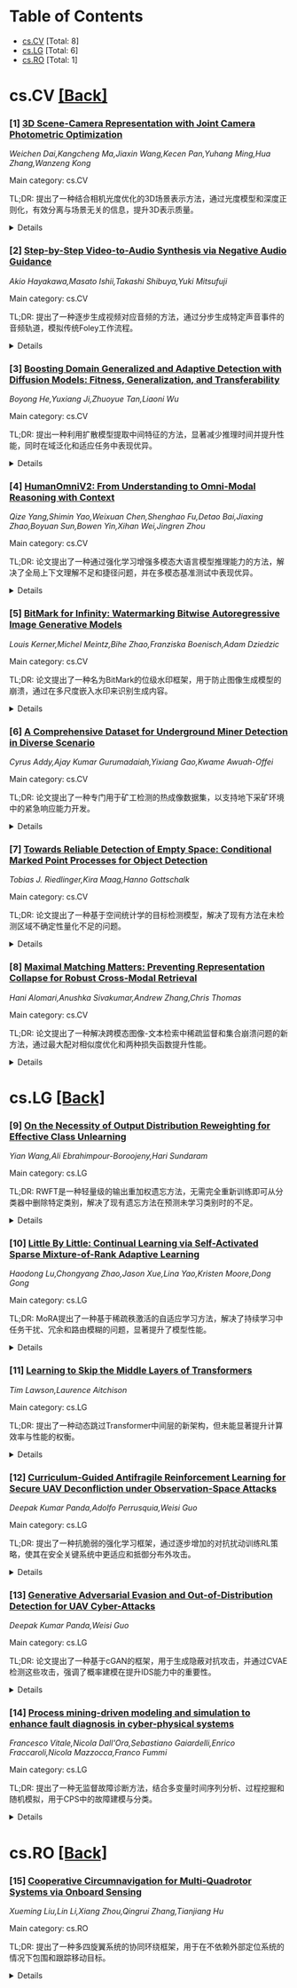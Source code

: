 <div id=toc></div>

# Table of Contents

- [cs.CV](#cs.CV) [Total: 8]
- [cs.LG](#cs.LG) [Total: 6]
- [cs.RO](#cs.RO) [Total: 1]


<div id='cs.CV'></div>

# cs.CV [[Back]](#toc)

### [1] [3D Scene-Camera Representation with Joint Camera Photometric Optimization](https://arxiv.org/abs/2506.20979)
*Weichen Dai,Kangcheng Ma,Jiaxin Wang,Kecen Pan,Yuhang Ming,Hua Zhang,Wanzeng Kong*

Main category: cs.CV

TL;DR: 提出了一种结合相机光度优化的3D场景表示方法，通过光度模型和深度正则化，有效分离与场景无关的信息，提升3D表示质量。


<details>
  <summary>Details</summary>
Motivation: 相机成像中的光度失真会降低图像质量，进而影响3D场景表示的准确性。

Method: 引入内外光度模型，联合优化相机表示参数，并通过深度正则化防止拟合无关信息。

Result: 实验表明，该方法在成像退化条件下（如暗角和污渍）仍能生成高质量的3D场景表示。

Conclusion: 通过联合优化场景辐射场和相机光度模型，显著提升了3D场景表示的鲁棒性和准确性。

Abstract: Representing scenes from multi-view images is a crucial task in computer
vision with extensive applications. However, inherent photometric distortions
in the camera imaging can significantly degrade image quality. Without
accounting for these distortions, the 3D scene representation may inadvertently
incorporate erroneous information unrelated to the scene, diminishing the
quality of the representation. In this paper, we propose a novel 3D
scene-camera representation with joint camera photometric optimization. By
introducing internal and external photometric model, we propose a full
photometric model and corresponding camera representation. Based on
simultaneously optimizing the parameters of the camera representation, the
proposed method effectively separates scene-unrelated information from the 3D
scene representation. Additionally, during the optimization of the photometric
parameters, we introduce a depth regularization to prevent the 3D scene
representation from fitting scene-unrelated information. By incorporating the
camera model as part of the mapping process, the proposed method constructs a
complete map that includes both the scene radiance field and the camera
photometric model. Experimental results demonstrate that the proposed method
can achieve high-quality 3D scene representations, even under conditions of
imaging degradation, such as vignetting and dirt.

</details>


### [2] [Step-by-Step Video-to-Audio Synthesis via Negative Audio Guidance](https://arxiv.org/abs/2506.20995)
*Akio Hayakawa,Masato Ishii,Takashi Shibuya,Yuki Mitsufuji*

Main category: cs.CV

TL;DR: 提出了一种逐步生成视频对应音频的方法，通过分步生成特定声音事件的音频轨道，模拟传统Foley工作流程。


<details>
  <summary>Details</summary>
Motivation: 旨在全面捕捉视频中所有声音事件，提升音频合成的质量。

Method: 采用分步视频到音频合成任务，结合目标文本提示和先前生成的音频轨道，利用预训练模型避免对专用数据集的需求。

Result: 实验表明，该方法能为单个视频生成多个语义不同的音频轨道，合成质量优于现有基线。

Conclusion: 该方法在视频到音频生成中表现出色，为高质量复合音频合成提供了新思路。

Abstract: We propose a novel step-by-step video-to-audio generation method that
sequentially produces individual audio tracks, each corresponding to a specific
sound event in the video. Our approach mirrors traditional Foley workflows,
aiming to capture all sound events induced by a given video comprehensively.
Each generation step is formulated as a guided video-to-audio synthesis task,
conditioned on a target text prompt and previously generated audio tracks. This
design is inspired by the idea of concept negation from prior compositional
generation frameworks. To enable this guided generation, we introduce a
training framework that leverages pre-trained video-to-audio models and
eliminates the need for specialized paired datasets, allowing training on more
accessible data. Experimental results demonstrate that our method generates
multiple semantically distinct audio tracks for a single input video, leading
to higher-quality composite audio synthesis than existing baselines.

</details>


### [3] [Boosting Domain Generalized and Adaptive Detection with Diffusion Models: Fitness, Generalization, and Transferability](https://arxiv.org/abs/2506.21042)
*Boyong He,Yuxiang Ji,Zhuoyue Tan,Liaoni Wu*

Main category: cs.CV

TL;DR: 提出一种利用扩散模型提取中间特征的方法，显著减少推理时间并提升性能，同时在域泛化和适应任务中表现优异。


<details>
  <summary>Details</summary>
Motivation: 解决检测器因训练与测试数据域差异导致的性能下降问题，并探索扩散模型在域泛化和适应任务中的潜力。

Method: 通过单步扩散过程提取中间特征，改进特征收集与融合；构建对象为中心的辅助分支，应用一致性损失对齐分支；在统一框架中通过特征和对象级对齐提升跨域检测性能。

Result: 在3个DA和5个DG基准测试中取得竞争性结果，并在COCO泛化基准测试中表现优异。

Conclusion: 扩散模型在域泛化和适应检测任务中具有优越性，为跨域视觉感知任务提供了有价值的见解。

Abstract: Detectors often suffer from performance drop due to domain gap between
training and testing data. Recent methods explore diffusion models applied to
domain generalization (DG) and adaptation (DA) tasks, but still struggle with
large inference costs and have not yet fully leveraged the capabilities of
diffusion models. We propose to tackle these problems by extracting
intermediate features from a single-step diffusion process, improving feature
collection and fusion to reduce inference time by 75% while enhancing
performance on source domains (i.e., Fitness). Then, we construct an
object-centered auxiliary branch by applying box-masked images with class
prompts to extract robust and domain-invariant features that focus on object.
We also apply consistency loss to align the auxiliary and ordinary branch,
balancing fitness and generalization while preventing overfitting and improving
performance on target domains (i.e., Generalization). Furthermore, within a
unified framework, standard detectors are guided by diffusion detectors through
feature-level and object-level alignment on source domains (for DG) and
unlabeled target domains (for DA), thereby improving cross-domain detection
performance (i.e., Transferability). Our method achieves competitive results on
3 DA benchmarks and 5 DG benchmarks. Additionally, experiments on COCO
generalization benchmark demonstrate that our method maintains significant
advantages and show remarkable efficiency in large domain shifts and low-data
scenarios. Our work shows the superiority of applying diffusion models to
domain generalized and adaptive detection tasks and offers valuable insights
for visual perception tasks across diverse domains. The code is available at
\href{https://github.com/heboyong/Fitness-Generalization-Transferability}{Fitness-Generalization-Transferability}.

</details>


### [4] [HumanOmniV2: From Understanding to Omni-Modal Reasoning with Context](https://arxiv.org/abs/2506.21277)
*Qize Yang,Shimin Yao,Weixuan Chen,Shenghao Fu,Detao Bai,Jiaxing Zhao,Boyuan Sun,Bowen Yin,Xihan Wei,Jingren Zhou*

Main category: cs.CV

TL;DR: 论文提出了一种通过强化学习增强多模态大语言模型推理能力的方法，解决了全局上下文理解不足和捷径问题，并在多模态基准测试中表现优异。


<details>
  <summary>Details</summary>
Motivation: 多模态大语言模型在理解人类意图方面存在不足，尤其是全局上下文理解不足和捷径问题，亟需改进。

Method: 采用强化学习方法，引入上下文奖励、格式奖励、准确性奖励和逻辑奖励，确保模型全面理解多模态信息。

Result: 所提方法在多模态基准测试中表现优于其他开源多模态模型。

Conclusion: 通过强化学习增强多模态推理能力，有效解决了现有模型的不足，提升了性能。

Abstract: With the rapid evolution of multimodal large language models, the capacity to
deeply understand and interpret human intentions has emerged as a critical
capability, which demands detailed and thoughtful reasoning. In recent studies,
Reinforcement Learning (RL) has demonstrated potential in enhancing the
reasoning capabilities of Large Language Models (LLMs). Nonetheless, the
challenges associated with adapting RL to multimodal data and formats remain
largely unaddressed. In this paper, we identify two issues in existing
multimodal reasoning models: insufficient global context understanding and
shortcut problems. Insufficient context understanding can happen when a model
misinterprets multimodal context, resulting in incorrect answers. The shortcut
problem occurs when the model overlooks crucial clues in multimodal inputs,
directly addressing the query without considering the multimodal information.
To tackle these issues, we emphasize the necessity for the model to reason with
a clear understanding of the global context within multimodal inputs. This
global context understanding can effectively prevent the model from overlooking
key multimodal cues and ensure a thorough reasoning process. To ensure the
accurate interpretation of multimodal context information, we implement a
context reward judged by a large language model, alongside format and accuracy
rewards. Additionally, to improve complex reasoning capability, we employ the
LLM to assess the logical reward, determining whether the reasoning process
successfully integrates multimodal information with logical methods. We also
introduce a reasoning omni-modal benchmark, IntentBench, aimed at evaluating
models in understanding complex human intentions and emotions. Our proposed
method demonstrates advanced performance across multiple omni-modal benchmarks
compared to other open-source omni-modal models.

</details>


### [5] [BitMark for Infinity: Watermarking Bitwise Autoregressive Image Generative Models](https://arxiv.org/abs/2506.21209)
*Louis Kerner,Michel Meintz,Bihe Zhao,Franziska Boenisch,Adam Dziedzic*

Main category: cs.CV

TL;DR: 论文提出了一种名为BitMark的位级水印框架，用于防止图像生成模型的崩溃，通过在多尺度嵌入水印来识别生成内容。


<details>
  <summary>Details</summary>
Motivation: 随着文本到图像模型生成的图像在互联网上的广泛传播，这些图像可能被重新用作训练数据，导致模型性能逐渐退化（模型崩溃）。水印技术可以作为一种缓解策略。

Method: BitMark是一种位级水印框架，直接在Infinity模型的图像生成过程中嵌入水印，影响比特流以保持视觉保真度和生成速度，同时对多种去除技术具有鲁棒性。

Result: BitMark不仅能够可靠地检测生成内容，还具有高放射性，即使用水印图像训练其他模型时，新模型的输出也会携带水印。

Conclusion: BitMark为解决图像生成模型的崩溃问题提供了一种有效方法，通过可靠检测生成内容来防止性能退化。

Abstract: State-of-the-art text-to-image models like Infinity generate photorealistic
images at an unprecedented speed. These models operate in a bitwise
autoregressive manner over a discrete set of tokens that is practically
infinite in size. However, their impressive generative power comes with a
growing risk: as their outputs increasingly populate the Internet, they are
likely to be scraped and reused as training data-potentially by the very same
models. This phenomenon has been shown to lead to model collapse, where
repeated training on generated content, especially from the models' own
previous versions, causes a gradual degradation in performance. A promising
mitigation strategy is watermarking, which embeds human-imperceptible yet
detectable signals into generated images-enabling the identification of
generated content. In this work, we introduce BitMark, a robust bitwise
watermarking framework for Infinity. Our method embeds a watermark directly at
the bit level of the token stream across multiple scales (also referred to as
resolutions) during Infinity's image generation process. Our bitwise watermark
subtly influences the bits to preserve visual fidelity and generation speed
while remaining robust against a spectrum of removal techniques. Furthermore,
it exhibits high radioactivity, i.e., when watermarked generated images are
used to train another image generative model, this second model's outputs will
also carry the watermark. The radioactive traces remain detectable even when
only fine-tuning diffusion or image autoregressive models on images watermarked
with our BitMark. Overall, our approach provides a principled step toward
preventing model collapse in image generative models by enabling reliable
detection of generated outputs.

</details>


### [6] [A Comprehensive Dataset for Underground Miner Detection in Diverse Scenario](https://arxiv.org/abs/2506.21451)
*Cyrus Addy,Ajay Kumar Gurumadaiah,Yixiang Gao,Kwame Awuah-Offei*

Main category: cs.CV

TL;DR: 论文提出了一种专门用于矿工检测的热成像数据集，以支持地下采矿环境中的紧急响应能力开发。


<details>
  <summary>Details</summary>
Motivation: 地下采矿作业面临重大安全挑战，需要可靠的矿工检测能力以支持机器人辅助的搜救行动。

Method: 通过系统采集各种采矿活动和场景的热成像数据，创建了数据集，并评估了多种先进的目标检测算法（如YOLOv8、YOLOv10、YOLO11和RT-DETR）。

Result: 研究证明了热成像用于矿工检测的可行性，并为未来研究奠定了基础。

Conclusion: 该数据集是开发可靠热成像矿工检测系统的关键第一步，未来可应用于实际紧急场景。

Abstract: Underground mining operations face significant safety challenges that make
emergency response capabilities crucial. While robots have shown promise in
assisting with search and rescue operations, their effectiveness depends on
reliable miner detection capabilities. Deep learning algorithms offer potential
solutions for automated miner detection, but require comprehensive training
datasets, which are currently lacking for underground mining environments. This
paper presents a novel thermal imaging dataset specifically designed to enable
the development and validation of miner detection systems for potential
emergency applications. We systematically captured thermal imagery of various
mining activities and scenarios to create a robust foundation for detection
algorithms. To establish baseline performance metrics, we evaluated several
state-of-the-art object detection algorithms including YOLOv8, YOLOv10, YOLO11,
and RT-DETR on our dataset. While not exhaustive of all possible emergency
situations, this dataset serves as a crucial first step toward developing
reliable thermal-based miner detection systems that could eventually be
deployed in real emergency scenarios. This work demonstrates the feasibility of
using thermal imaging for miner detection and establishes a foundation for
future research in this critical safety application.

</details>


### [7] [Towards Reliable Detection of Empty Space: Conditional Marked Point Processes for Object Detection](https://arxiv.org/abs/2506.21486)
*Tobias J. Riedlinger,Kira Maag,Hanno Gottschalk*

Main category: cs.CV

TL;DR: 论文提出了一种基于空间统计学的目标检测模型，解决了现有方法在未检测区域不确定性量化不足的问题。


<details>
  <summary>Details</summary>
Motivation: 现有目标检测模型的置信度估计通常不准确，且无法量化未检测区域的不确定性，这在自动驾驶等应用中存在安全隐患。

Method: 采用标记点过程的空间统计学框架，通过似然训练提供明确的置信度估计。

Result: 通过校准评估和性能验证，证明了方法的有效性。

Conclusion: 该统计框架为未检测区域的不确定性提供了可靠的概率评估，提升了安全性。

Abstract: Deep neural networks have set the state-of-the-art in computer vision tasks
such as bounding box detection and semantic segmentation. Object detectors and
segmentation models assign confidence scores to predictions, reflecting the
model's uncertainty in object detection or pixel-wise classification. However,
these confidence estimates are often miscalibrated, as their architectures and
loss functions are tailored to task performance rather than probabilistic
foundation. Even with well calibrated predictions, object detectors fail to
quantify uncertainty outside detected bounding boxes, i.e., the model does not
make a probability assessment of whether an area without detected objects is
truly free of obstacles. This poses a safety risk in applications such as
automated driving, where uncertainty in empty areas remains unexplored. In this
work, we propose an object detection model grounded in spatial statistics.
Bounding box data matches realizations of a marked point process, commonly used
to describe the probabilistic occurrence of spatial point events identified as
bounding box centers, where marks are used to describe the spatial extension of
bounding boxes and classes. Our statistical framework enables a
likelihood-based training and provides well-defined confidence estimates for
whether a region is drivable, i.e., free of objects. We demonstrate the
effectiveness of our method through calibration assessments and evaluation of
performance.

</details>


### [8] [Maximal Matching Matters: Preventing Representation Collapse for Robust Cross-Modal Retrieval](https://arxiv.org/abs/2506.21538)
*Hani Alomari,Anushka Sivakumar,Andrew Zhang,Chris Thomas*

Main category: cs.CV

TL;DR: 论文提出了一种解决跨模态图像-文本检索中稀疏监督和集合崩溃问题的新方法，通过最大配对相似度优化和两种损失函数提升性能。


<details>
  <summary>Details</summary>
Motivation: 传统单向量嵌入方法难以捕捉跨模态的多样关联，而基于集合的方法虽能捕捉更丰富关系，但仍面临稀疏监督和集合崩溃问题。

Method: 提出最大配对相似度优化方法，并引入全局判别损失和集合内差异损失两种损失函数。

Result: 在MS-COCO和Flickr30k数据集上实现了最先进的性能，无需依赖外部数据。

Conclusion: 新方法有效解决了集合表示中的问题，提升了跨模态检索性能。

Abstract: Cross-modal image-text retrieval is challenging because of the diverse
possible associations between content from different modalities. Traditional
methods learn a single-vector embedding to represent semantics of each sample,
but struggle to capture nuanced and diverse relationships that can exist across
modalities. Set-based approaches, which represent each sample with multiple
embeddings, offer a promising alternative, as they can capture richer and more
diverse relationships. In this paper, we show that, despite their promise,
these set-based representations continue to face issues including sparse
supervision and set collapse, which limits their effectiveness. To address
these challenges, we propose Maximal Pair Assignment Similarity to optimize
one-to-one matching between embedding sets which preserve semantic diversity
within the set. We also introduce two loss functions to further enhance the
representations: Global Discriminative Loss to enhance distinction among
embeddings, and Intra-Set Divergence Loss to prevent collapse within each set.
Our method achieves state-of-the-art performance on MS-COCO and Flickr30k
without relying on external data.

</details>


<div id='cs.LG'></div>

# cs.LG [[Back]](#toc)

### [9] [On the Necessity of Output Distribution Reweighting for Effective Class Unlearning](https://arxiv.org/abs/2506.20893)
*Yian Wang,Ali Ebrahimpour-Boroojeny,Hari Sundaram*

Main category: cs.LG

TL;DR: RWFT是一种轻量级的输出重加权遗忘方法，无需完全重新训练即可从分类器中删除特定类别，解决了现有遗忘方法在预测未学习类别时的不足。


<details>
  <summary>Details</summary>
Motivation: 强制执行用户删除权利和减少有害或偏见预测的需求，促使开发一种无需完全重新训练的高效遗忘方法。

Method: 通过重新分配预测概率质量，设计了一种对MIA-NN攻击鲁棒的遗忘技术，并引入基于总变差（TV）距离的新指标量化残余泄漏。

Result: RWFT在现有评估指标和新提出的TV指标上均优于现有方法，分别提升了2.79%和111.45%。

Conclusion: RWFT在性能上匹配完全重新训练的结果，同时显著优于现有遗忘方法，为机器遗忘领域提供了更高效的解决方案。

Abstract: In this work, we introduce an output-reweighting unlearning method, RWFT, a
lightweight technique that erases an entire class from a trained classifier
without full retraining. Forgetting specific classes from trained models is
essential for enforcing user deletion rights and mitigating harmful or biased
predictions. The full retraining is costly and existing unlearning methods fail
to replicate the behavior of the retrained models when predicting samples from
the unlearned class. We prove this failure by designing a variant of membership
inference attacks, MIA-NN that successfully reveals the unlearned class for any
of these methods. We propose a simple redistribution of the probability mass
for the prediction on the samples in the forgotten class which is robust to
MIA-NN. We also introduce a new metric based on the total variation (TV)
distance of the prediction probabilities to quantify residual leakage to
prevent future methods from susceptibility to the new attack. Through extensive
experiments with state of the art baselines in machine unlearning, we show that
our approach matches the results of full retraining in both metrics used for
evaluation by prior work and the new metric we propose in this work. Compare to
state-of-the-art methods, we gain 2.79% in previously used metrics and 111.45%
in our new TV-based metric over the best existing method.

</details>


### [10] [Little By Little: Continual Learning via Self-Activated Sparse Mixture-of-Rank Adaptive Learning](https://arxiv.org/abs/2506.21035)
*Haodong Lu,Chongyang Zhao,Jason Xue,Lina Yao,Kristen Moore,Dong Gong*

Main category: cs.LG

TL;DR: MoRA提出了一种基于稀疏秩激活的自适应学习方法，解决了持续学习中任务干扰、冗余和路由模糊的问题，显著提升了模型性能。


<details>
  <summary>Details</summary>
Motivation: 解决持续学习中的灾难性遗忘和任务干扰问题，特别是现有LoRA-based MoE方法在精细路由和知识复用上的不足。

Method: MoRA将每个秩-r更新分解为r个秩-1组件，作为独立专家，通过稀疏激活和自适应选择减少干扰和冗余。

Result: 在CLIP和LLMs上的实验表明，MoRA能有效提升持续学习性能，减少遗忘并增强泛化能力。

Conclusion: MoRA通过细粒度专家混合和自适应路由，为持续学习提供了一种高效解决方案。

Abstract: Continual learning (CL) with large pre-trained models is challenged by
catastrophic forgetting and task interference. Existing LoRA-based
Mixture-of-Experts (MoE) approaches mitigate forgetting by assigning and
freezing task-specific adapters, but suffer from interference, redundancy, and
ambiguous routing due to coarse adapter-level selection. However, this design
introduces three key challenges: 1) Interference: Activating full LoRA experts
per input leads to subspace interference and prevents selective reuse of useful
components across tasks. 2) Redundancy: Newly added experts often duplicate or
contradict existing knowledge due to unnecessary activation of unrelated ranks
and insufficient reuse of relevant ones. 3) Ambiguity: Overlapping features
across tasks confuse the router, resulting in unstable expert assignments. As
more experts accumulate, earlier task routing degrades, accelerating
forgetting. We propose MoRA, a Mixture-of-Rank Adaptive learning approach with
self-activated and sparse rank activation for CL. Unlike mixing multiple
low-rank matrices, MoRA decomposes each rank-r update into r rank-1 components,
each treated as an independent expert, enabling fine-grained mixture of rank-1
expert utilization while mitigating interference and redundancy. To avoid
ambiguous routing, we propose that each rank-1 expert can infer its own
relevance via intermediate activations. Coupled with our proposed rank pruning
and activation budgets, MoRA adaptively selects a sparse mixture of ranks per
input. We validate MoRA on continual learning tasks with CLIP and large
language models (LLMs), analyzing both in-domain learning and out-of-domain
forgetting/generalization during fine-tuning. MoRA shows significant
effectiveness on enhancing CL with PTMs, and improving generalization while
mitigating forgetting.

</details>


### [11] [Learning to Skip the Middle Layers of Transformers](https://arxiv.org/abs/2506.21103)
*Tim Lawson,Laurence Aitchison*

Main category: cs.LG

TL;DR: 提出了一种动态跳过Transformer中间层的新架构，但未能显著提升计算效率与性能的权衡。


<details>
  <summary>Details</summary>
Motivation: 基于中间层冗余和早期层信息聚合的观察，试图通过动态跳过中间层来优化计算效率。

Method: 使用学习的门控机制动态跳过对称的中间层块，并结合门控注意力机制防止后续令牌关注跳过的位置，同时通过正则化损失控制稀疏性。

Result: 在研究的规模下，该方法未能显著改善验证交叉熵与FLOPs之间的权衡。

Conclusion: 尽管方法新颖，但在当前规模下未达到预期效果，代码已开源。

Abstract: Conditional computation is a popular strategy to make Transformers more
efficient. Existing methods often target individual modules (e.g.,
mixture-of-experts layers) or skip layers independently of one another.
However, interpretability research has demonstrated that the middle layers of
Transformers exhibit greater redundancy, and that early layers aggregate
information into token positions. Guided by these insights, we propose a novel
architecture that dynamically skips a variable number of layers from the middle
outward. In particular, a learned gating mechanism determines whether to bypass
a symmetric span of central blocks based on the input, and a gated attention
mechanism prevents subsequent tokens from attending to skipped token positions.
Residual norms are controlled with a 'sandwich' or 'perilayernorm' scheme and
gate sparsity with an adaptive regularization loss. We had aimed to reduce
compute requirements for 'simpler' tokens and potentially foster an emergent
multi-level representational hierarchy but, at the scales investigated, our
approach does not achieve improvements in the trade-off between validation
cross-entropy and estimated FLOPs compared to dense baselines with fewer
layers. We release our code at https://github.com/tim-lawson/skip-middle.

</details>


### [12] [Curriculum-Guided Antifragile Reinforcement Learning for Secure UAV Deconfliction under Observation-Space Attacks](https://arxiv.org/abs/2506.21129)
*Deepak Kumar Panda,Adolfo Perrusquia,Weisi Guo*

Main category: cs.LG

TL;DR: 提出了一种抗脆弱的强化学习框架，通过逐步增加的对抗扰动训练RL策略，使其在安全关键系统中更适应和抵御分布外攻击。


<details>
  <summary>Details</summary>
Motivation: 强化学习策略在安全关键系统中易受分布外对抗攻击的影响，导致决策不安全或次优，需要一种能适应和抵御此类攻击的方法。

Method: 提出抗脆弱RL框架，通过模拟攻击者逐步增加观测空间扰动，利用Wasserstein距离最小化进行专家引导的批评对齐。

Result: 在无人机避障场景中，抗脆弱策略显著优于标准RL和鲁棒RL基线，累积奖励提高15%，冲突事件减少30%。

Conclusion: 抗脆弱强化学习在动态威胁环境中具有理论和实践可行性，能提升决策的安全性和韧性。

Abstract: Reinforcement learning (RL) policies deployed in safety-critical systems,
such as unmanned aerial vehicle (UAV) navigation in dynamic airspace, are
vulnerable to out-ofdistribution (OOD) adversarial attacks in the observation
space. These attacks induce distributional shifts that significantly degrade
value estimation, leading to unsafe or suboptimal decision making rendering the
existing policy fragile. To address this vulnerability, we propose an
antifragile RL framework designed to adapt against curriculum of incremental
adversarial perturbations. The framework introduces a simulated attacker which
incrementally increases the strength of observation-space perturbations which
enables the RL agent to adapt and generalize across a wider range of OOD
observations and anticipate previously unseen attacks. We begin with a
theoretical characterization of fragility, formally defining catastrophic
forgetting as a monotonic divergence in value function distributions with
increasing perturbation strength. Building on this, we define antifragility as
the boundedness of such value shifts and derive adaptation conditions under
which forgetting is stabilized. Our method enforces these bounds through
iterative expert-guided critic alignment using Wasserstein distance
minimization across incrementally perturbed observations. We empirically
evaluate the approach in a UAV deconfliction scenario involving dynamic 3D
obstacles. Results show that the antifragile policy consistently outperforms
standard and robust RL baselines when subjected to both projected gradient
descent (PGD) and GPS spoofing attacks, achieving up to 15% higher cumulative
reward and over 30% fewer conflict events. These findings demonstrate the
practical and theoretical viability of antifragile reinforcement learning for
secure and resilient decision-making in environments with evolving threat
scenarios.

</details>


### [13] [Generative Adversarial Evasion and Out-of-Distribution Detection for UAV Cyber-Attacks](https://arxiv.org/abs/2506.21142)
*Deepak Kumar Panda,Weisi Guo*

Main category: cs.LG

TL;DR: 论文提出了一种基于cGAN的框架，用于生成隐蔽对抗攻击，并通过CVAE检测这些攻击，强调了概率建模在提升IDS能力中的重要性。


<details>
  <summary>Details</summary>
Motivation: 随着无人机在民用空域的广泛应用，传统异常检测方法难以识别新型威胁，尤其是隐蔽对抗攻击。

Method: 设计了一个多类IDS分类器，使用cGAN生成隐蔽对抗样本，并通过CVAE检测这些样本。

Result: CVAE在检测隐蔽对抗攻击方面显著优于传统方法。

Conclusion: 高级概率建模对提升IDS对抗生成模型攻击的能力至关重要。

Abstract: The growing integration of UAVs into civilian airspace underscores the need
for resilient and intelligent intrusion detection systems (IDS), as traditional
anomaly detection methods often fail to identify novel threats. A common
approach treats unfamiliar attacks as out-of-distribution (OOD) samples;
however, this leaves systems vulnerable when mitigation is inadequate.
Moreover, conventional OOD detectors struggle to distinguish stealthy
adversarial attacks from genuine OOD events. This paper introduces a
conditional generative adversarial network (cGAN)-based framework for crafting
stealthy adversarial attacks that evade IDS mechanisms. We first design a
robust multi-class IDS classifier trained on benign UAV telemetry and known
cyber-attacks, including Denial of Service (DoS), false data injection (FDI),
man-in-the-middle (MiTM), and replay attacks. Using this classifier, our cGAN
perturbs known attacks to generate adversarial samples that misclassify as
benign while retaining statistical resemblance to OOD distributions. These
adversarial samples are iteratively refined to achieve high stealth and success
rates. To detect such perturbations, we implement a conditional variational
autoencoder (CVAE), leveraging negative log-likelihood to separate adversarial
inputs from authentic OOD samples. Comparative evaluation shows that CVAE-based
regret scores significantly outperform traditional Mahalanobis distance-based
detectors in identifying stealthy adversarial threats. Our findings emphasize
the importance of advanced probabilistic modeling to strengthen IDS
capabilities against adaptive, generative-model-based cyber intrusions.

</details>


### [14] [Process mining-driven modeling and simulation to enhance fault diagnosis in cyber-physical systems](https://arxiv.org/abs/2506.21502)
*Francesco Vitale,Nicola Dall'Ora,Sebastiano Gaiardelli,Enrico Fraccaroli,Nicola Mazzocca,Franco Fummi*

Main category: cs.LG

TL;DR: 提出了一种无监督故障诊断方法，结合多变量时间序列分析、过程挖掘和随机模拟，用于CPS中的故障建模与分类。


<details>
  <summary>Details</summary>
Motivation: 手动建模故障行为需要大量专业知识且模型复杂、易错、难以解释，因此需要一种自动化的解决方案。

Method: 通过多变量时间序列分析检测异常，将其转化为事件日志，利用过程挖掘提取可解释的模型，并通过随机模拟增强根因分析。

Result: 在Robotic Arm Dataset上验证了方法的有效性，能够建模、模拟和分类故障行为，支持预测性维护和数字孪生开发。

Conclusion: 该方法为CPS提供了一种高效的故障诊断工具，支持工业环境中的预测性维护和数字孪生应用。

Abstract: Fault diagnosis in Cyber-Physical Systems (CPSs) is essential for ensuring
system dependability and operational efficiency by accurately detecting
anomalies and identifying their root causes. However, the manual modeling of
faulty behaviors often demands extensive domain expertise and produces models
that are complex, error-prone, and difficult to interpret. To address this
challenge, we present a novel unsupervised fault diagnosis methodology that
integrates collective anomaly detection in multivariate time series, process
mining, and stochastic simulation. Initially, collective anomalies are detected
from low-level sensor data using multivariate time-series analysis. These
anomalies are then transformed into structured event logs, enabling the
discovery of interpretable process models through process mining. By
incorporating timing distributions into the extracted Petri nets, the approach
supports stochastic simulation of faulty behaviors, thereby enhancing root
cause analysis and behavioral understanding. The methodology is validated using
the Robotic Arm Dataset (RoAD), a widely recognized benchmark in smart
manufacturing. Experimental results demonstrate its effectiveness in modeling,
simulating, and classifying faulty behaviors in CPSs. This enables the creation
of comprehensive fault dictionaries that support predictive maintenance and the
development of digital twins for industrial environments.

</details>


<div id='cs.RO'></div>

# cs.RO [[Back]](#toc)

### [15] [Cooperative Circumnavigation for Multi-Quadrotor Systems via Onboard Sensing](https://arxiv.org/abs/2506.20954)
*Xueming Liu,Lin Li,Xiang Zhou,Qingrui Zhang,Tianjiang Hu*

Main category: cs.RO

TL;DR: 提出了一种多四旋翼系统的协同环绕框架，用于在不依赖外部定位系统的情况下包围和跟踪移动目标。


<details>
  <summary>Details</summary>
Motivation: 解决在视觉遮挡环境下多四旋翼系统对移动目标的协同跟踪问题，提升系统的鲁棒性和容错能力。

Method: 采用异构感知策略和状态估计算法，开发改进的卡尔曼滤波器融合视觉-惯性里程计与距离测量，设计事件触发的分布式卡尔曼滤波器实现目标状态估计。

Result: 通过广泛的室内外实验验证了框架在遮挡环境中的高效性，展示了其容错特性。

Conclusion: 该框架在搜索和救援等应用中具有潜在部署价值。

Abstract: A cooperative circumnavigation framework is proposed for multi-quadrotor
systems to enclose and track a moving target without reliance on external
localization systems. The distinct relationships between quadrotor-quadrotor
and quadrotor-target interactions are evaluated using a heterogeneous
perception strategy and corresponding state estimation algorithms. A modified
Kalman filter is developed to fuse visual-inertial odometry with range
measurements to enhance the accuracy of inter-quadrotor relative localization.
An event-triggered distributed Kalman filter is designed to achieve robust
target state estimation under visual occlusion by incorporating neighbor
measurements and estimated inter-quadrotor relative positions. Using the
estimation results, a cooperative circumnavigation controller is constructed,
leveraging an oscillator-based autonomous formation flight strategy. We conduct
extensive indoor and outdoor experiments to validate the efficiency of the
proposed circumnavigation framework in occluded environments. Furthermore, a
quadrotor failure experiment highlights the inherent fault tolerance property
of the proposed framework, underscoring its potential for deployment in
search-and-rescue operations.

</details>
